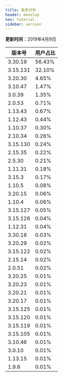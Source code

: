 ```yaml
---
title: 版本分布
header: develop
nav: tutorial
sidebar: version
---
```

**更新时间**：2019年4月9日


|版本号|用户占比|
|---|---|
|3.30.19|56.43%|
|3.15.131|32.10%|
|3.20.30|4.65%|
|3.10.47|1.47%|
|3.0.39|1.35%|
|2.0.53|0.71%|
|1.13.43|0.67%|
|1.12.43|0.44%|
|1.10.37|0.30%|
|2.10.34|0.26%|
|3.15.130|0.24%|
|2.15.35|0.22%|
|2.5.30|0.21%|
|1.11.31|0.18%|
|3.15.3|0.17%|
|1.10.5|0.08%|
|3.20.15|0.06%|
|1.10.4|0.06%|
|3.15.127|0.05%|
|3.15.126|0.04%|
|1.12.31|0.04%|
|3.30.18|0.03%|
|3.20.29|0.02%|
|3.15.122|0.02%|
|2.15.14|0.02%|
|2.0.51|0.02%|
|3.20.25|0.01%|
|3.20.23|0.01%|
|3.20.21|0.01%|
|3.20.17|0.01%|
|3.15.125|0.01%|
|3.15.120|0.01%|
|3.15.119|0.01%|
|3.15.105|0.01%|
|3.10.46|0.01%|
|3.0.10|0.01%|
|1.13.15|0.01%|
|1.9.6|0.01%|
